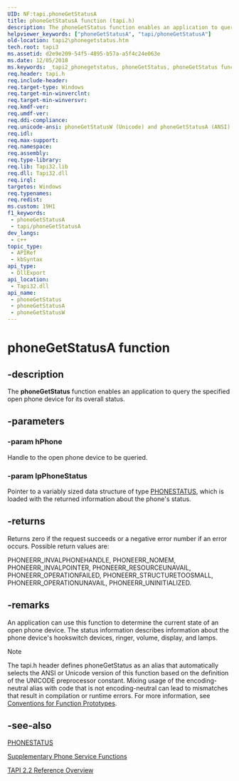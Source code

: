 ```yaml
---
UID: NF:tapi.phoneGetStatusA
title: phoneGetStatusA function (tapi.h)
description: The phoneGetStatus function enables an application to query the specified open phone device for its overall status. (phoneGetStatusA)
helpviewer_keywords: ["phoneGetStatusA", "tapi/phoneGetStatusA"]
old-location: tapi2\phonegetstatus.htm
tech.root: tapi3
ms.assetid: d2e9e209-54f5-4895-b57a-a5f4c24e063e
ms.date: 12/05/2018
ms.keywords: _tapi2_phonegetstatus, phoneGetStatus, phoneGetStatus function [TAPI 2.2], phoneGetStatusA, phoneGetStatusW, tapi/phoneGetStatus, tapi/phoneGetStatusA, tapi/phoneGetStatusW, tapi2.phonegetstatus
req.header: tapi.h
req.include-header: 
req.target-type: Windows
req.target-min-winverclnt: 
req.target-min-winversvr: 
req.kmdf-ver: 
req.umdf-ver: 
req.ddi-compliance: 
req.unicode-ansi: phoneGetStatusW (Unicode) and phoneGetStatusA (ANSI)
req.idl: 
req.max-support: 
req.namespace: 
req.assembly: 
req.type-library: 
req.lib: Tapi32.lib
req.dll: Tapi32.dll
req.irql: 
targetos: Windows
req.typenames: 
req.redist: 
ms.custom: 19H1
f1_keywords:
 - phoneGetStatusA
 - tapi/phoneGetStatusA
dev_langs:
 - c++
topic_type:
 - APIRef
 - kbSyntax
api_type:
 - DllExport
api_location:
 - Tapi32.dll
api_name:
 - phoneGetStatus
 - phoneGetStatusA
 - phoneGetStatusW
---
```


# phoneGetStatusA function


## -description

The 
<b>phoneGetStatus</b> function enables an application to query the specified open phone device for its overall status.

## -parameters

### -param hPhone

Handle to the open phone device to be queried.

### -param lpPhoneStatus

Pointer to a variably sized data structure of type 
<a href="/windows/desktop/api/tapi/ns-tapi-phonestatus">PHONESTATUS</a>, which is loaded with the returned information about the phone's status.

## -returns

Returns zero if the request succeeds or a negative error number if an error occurs. Possible return values are:

PHONEERR_INVALPHONEHANDLE, PHONEERR_NOMEM, PHONEERR_INVALPOINTER, PHONEERR_RESOURCEUNAVAIL, PHONEERR_OPERATIONFAILED, PHONEERR_STRUCTURETOOSMALL, PHONEERR_OPERATIONUNAVAIL, PHONEERR_UNINITIALIZED.

## -remarks

An application can use this function to determine the current state of an open phone device. The status information describes information about the phone device's hookswitch devices, ringer, volume, display, and lamps.





> [!NOTE]
> The tapi.h header defines phoneGetStatus as an alias that automatically selects the ANSI or Unicode version of this function based on the definition of the UNICODE preprocessor constant. Mixing usage of the encoding-neutral alias with code that is not encoding-neutral can lead to mismatches that result in compilation or runtime errors. For more information, see [Conventions for Function Prototypes](/windows/win32/intl/conventions-for-function-prototypes).

## -see-also

<a href="/windows/desktop/api/tapi/ns-tapi-phonestatus">PHONESTATUS</a>



<a href="/windows/desktop/Tapi/supplementary-phone-service-functions">Supplementary Phone Service Functions</a>



<a href="/windows/desktop/Tapi/tapi-2-2-reference">TAPI 2.2 Reference Overview</a>

